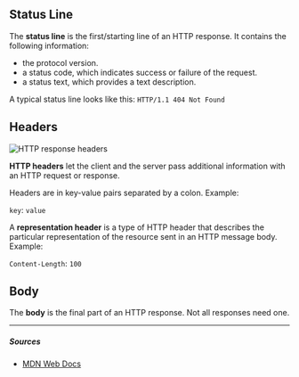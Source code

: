 ## Status Line
The **status line** is the first/starting line of an HTTP response. It contains the following information:
- the protocol version.
- a status code, which indicates success or failure of the request.
- a status text, which provides a text description.

A typical status line looks like this: `HTTP/1.1 404 Not Found`

## Headers

![HTTP response headers](https://developer.mozilla.org/en-US/docs/Web/HTTP/Messages/http_response_headers3.png)

**HTTP headers** let the client and the server pass additional information with an HTTP request or response.

Headers are in key-value pairs separated by a colon. Example:

`key`: `value`

A **representation header** is a type of HTTP header that describes the particular representation of the resource sent in an HTTP message body. Example:

`Content-Length`: `100`

## Body

The **body** is the final part of an HTTP response. Not all responses need one.

***

##### Sources
- [MDN Web Docs](https://developer.mozilla.org/en-US/)